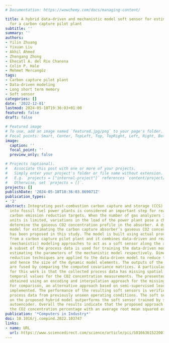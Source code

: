 ```yaml
---
# Documentation: https://wowchemy.com/docs/managing-content/

title: A hybrid data-driven and mechanistic model soft sensor for estimating CO2 concentrations
  for a carbon capture pilot plant
subtitle: ''
summary: ''
authors:
- Yilin Zhuang
- Yixuan Liu
- Akhil Ahmed
- Zhengang Zhong
- Ehecatl A. del Rio Chanona
- Colin P. Hale
- Mehmet Mercangöz
tags:
- Carbon capture pilot plant
- Data-driven modeling
- Long short term memory
- Soft sensor
categories: []
date: '2022-12-01'
lastmod: 2024-05-18T19:36:03+01:00
featured: false
draft: false

# Featured image
# To use, add an image named `featured.jpg/png` to your page's folder.
# Focal points: Smart, Center, TopLeft, Top, TopRight, Left, Right, BottomLeft, Bottom, BottomRight.
image:
  caption: ''
  focal_point: ''
  preview_only: false

# Projects (optional).
#   Associate this post with one or more of your projects.
#   Simply enter your project's folder or file name without extension.
#   E.g. `projects = ["internal-project"]` references `content/project/deep-learning/index.md`.
#   Otherwise, set `projects = []`.
projects: []
publishDate: '2024-05-18T18:36:03.869071Z'
publication_types:
- '2'
abstract: Integrating post-combustion carbon capture and storage (CCS) facilities
  into fossil fuel power plants is considered an important step for reaching global
  carbon emission reduction targets. When the number of gas analyzers in such CCS
  units is limited, variations in the load of the power plant pose a challenge to
  determine the gaseous CO2 concentration profile in the absorber. A dynamic hybrid
  model for estimating the carbon capture absorber’s gaseous CO2 concentration profile
  has been proposed in this study. The model is built using actual process data collected
  from a carbon capture pilot plant and it combines data-driven and reaction kinetic
  (mechanistic) modeling approaches to act as a soft sensor along the absorber column.
  A subset of the process data is used for training the data-driven models and for
  estimating the parameters of the mechanistic model respectively. Dimensionality
  reduction techniques are applied to the data-driven model to reduce the input size
  and hence the size of the dynamic model elements. The outputs of the two models
  are fused by comparing the computed covariance matrices. A particular challenge
  for this work is that the collected process data has missing spatial labels and
  temporal values for the CO2 concentration measurements. The presented models are
  obtained using an encoding and interpolation approach for the missing information.
  For comparison, an alternative approach based on semi-supervised learning has been
  implemented. The performance of the resulting soft sensors is verified by using
  process data from previously unseen operating conditions. The soft sensor based
  on the proposed hybrid model outperforms the soft sensor trained by semi-supervised
  autoencoder. Overall the results indicate that the proposed approach can estimate
  the CO2 concentration percentage with an average root mean squared error of 0.123.
publication: '*Computers in Industry*'
doi: 10.1016/j.compind.2022.103747
links:
- name: URL
  url: https://www.sciencedirect.com/science/article/pii/S0166361522001440
---
```

